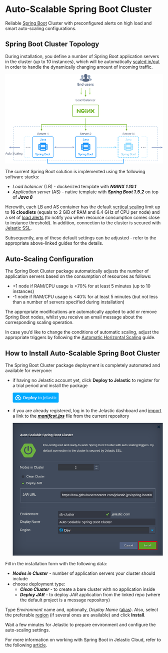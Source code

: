 # Auto-Scalable Spring Boot Cluster 

Reliable [Spring Boot](https://projects.spring.io/spring-boot/) Сluster with preconfigured alerts on high load and smart auto-scaling configurations.

## Spring Boot Cluster Topology

During installation, you define a number of Spring Boot application servers in the cluster (up to 10 instances), which will be automatically [scaled in/out](https://docs.jelastic.com/automatic-horizontal-scaling) in order to handle the dynamically changing amount of incoming traffic. 

![spring-boot-cluster-topology](images/spring-boot-cluster-topology.png)

The current Spring Boot solution is implemented using the following software stacks:
- *Load balancer* (LB) - dockerized template with **_NGINX 1.10.1_**
- *Application server* (AS) - native template with **_Spring Boot 1.5.2_** on top of **_Java 8_** 

Herewith, each LB and AS container has the default [vertical scaling](https://docs.jelastic.com/automatic-vertical-scaling) limit up to **16 cloudlets** (equals to 2 GiB of RAM and 6.4 GHz of CPU per node) and a set of [load alerts](https://docs.jelastic.com/load-alerts) (to notify you when resource consumption comes close to instance threshold). In addition, connection to the cluster is secured with [Jelastic SSL](https://docs.jelastic.com/jelastic-ssl).

Subsequently, any of these default settings can be adjusted - refer to the appropriate above-linked guides for the details.

## Auto-Scaling Configuration

The Spring Boot Cluster package automatically adjusts the number of application servers based on the consumption of resources as follows:
- +1 node if RAM/CPU usage is >70% for at least 5 minutes (up to 10 instances)
- -1 node if RAM/CPU usage is <40% for at least 5 minutes (but not less than a number of servers specified during installation)

The appropriate modifications are automatically applied to add or remove Spring Boot nodes, whilst you receive an email message about the corresponding scaling operation.    

In case you’d like to change the conditions of automatic scaling, adjust the appropriate triggers by following the [Automatic Horizontal Scaling](https://docs.jelastic.com/automatic-horizontal-scaling) guide.

## How to Install Auto-Scalable Spring Boot Cluster

The Spring Boot Cluster package deployment is completely automated and available for everyone:
- if having no Jelastic account yet, click **Deploy to Jelastic** to register for a trial period and install the package

   [![Deploy](images/deploy-to-jelastic.png)](https://jelastic.com/install-application/?manifest=https://raw.githubusercontent.com/jelastic-jps/spring-boot/master/manifest.jps)

- if you are already registered, log in to the Jelastic dashboard and [import](https://docs.jelastic.com/environment-import) a link to the [**_manifest.jps_**](https://github.com/jelastic-jps/spring-boot/blob/master/manifest.jps) file from the current repository

   ![spring-boot-cluster-installation](images/spring-boot-cluster-installation.png)

Fill in the installation form with the following data: 
- **_Nodes in Cluster_** - number of application servers your cluster should include
- choose deployment type:
   - **_Clean Cluster_** - to create a bare cluster with no application inside
   - **_Deploy JAR_** - to deploy *JAR* application from the linked repo (where the default project is a message repository)

Type *Environment* name and, optionally, *Display Name* ([alias](https://docs.jelastic.com/environment-aliases)). Also, select the preferable [region](https://docs.jelastic.com/environment-regions) (if several ones are available) and click **Install**.

Wait a few minutes for Jelastic to prepare environment and configure the auto-scaling settings. 

For more information on working with Spring Boot in Jelastic Cloud, refer to the following [article](http://blog.jelastic.com/2017/04/27/hosting-spring-boot-java-applications/).
